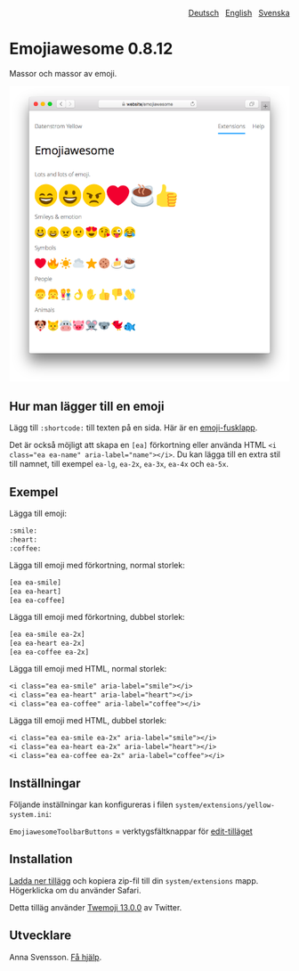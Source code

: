 <p align="right"><a href="README-de.md">Deutsch</a> &nbsp; <a href="README.md">English</a> &nbsp; <a href="README-sv.md">Svenska</a></p>

# Emojiawesome 0.8.12

Massor och massor av emoji.

![Skärmdump](emojiawesome-screenshot.png?raw=true)

## Hur man lägger till en emoji

Lägg till `:shortcode:` till texten på en sida. Här är en [emoji-fusklapp](https://github.com/ikatyang/emoji-cheat-sheet).

Det är också möjligt att skapa en `[ea]` förkortning eller använda HTML `<i class="ea ea-name" aria-label="name"></i>`. Du kan lägga till en extra stil till namnet, till exempel `ea-lg`, `ea-2x`, `ea-3x`, `ea-4x` och `ea-5x`.

## Exempel

Lägga till emoji:

    :smile: 
    :heart: 
    :coffee:

Lägga till emoji med förkortning, normal storlek:

    [ea ea-smile]
    [ea ea-heart]
    [ea ea-coffee]

Lägga till emoji med förkortning, dubbel storlek:
    
    [ea ea-smile ea-2x]
    [ea ea-heart ea-2x]
    [ea ea-coffee ea-2x]

Lägga till emoji med HTML, normal storlek:

    <i class="ea ea-smile" aria-label="smile"></i>
    <i class="ea ea-heart" aria-label="heart"></i>
    <i class="ea ea-coffee" aria-label="coffee"></i>

Lägga till emoji med HTML, dubbel storlek:

    <i class="ea ea-smile ea-2x" aria-label="smile"></i>
    <i class="ea ea-heart ea-2x" aria-label="heart"></i>
    <i class="ea ea-coffee ea-2x" aria-label="coffee"></i>

## Inställningar

Följande inställningar kan konfigureras i filen `system/extensions/yellow-system.ini`:

`EmojiawesomeToolbarButtons` = verktygsfältknappar för [edit-tilläget](https://github.com/annaesvensson/yellow-edit/tress/main/README-sv.md)  

## Installation

[Ladda ner tillägg](https://github.com/annaesvensson/yellow-emojiawesome/archive/main.zip) och kopiera zip-fil till din `system/extensions` mapp. Högerklicka om du använder Safari.

Detta tilläg använder [Twemoji 13.0.0](https://github.com/twitter/twemoji) av Twitter. 

## Utvecklare

Anna Svensson. [Få hjälp](https://datenstrom.se/sv/yellow/help/).
